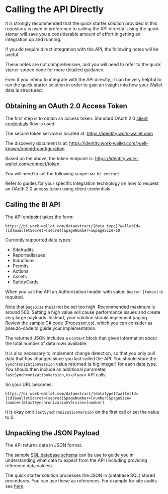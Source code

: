 # Calling the API Directly

It is strongly recommended that the quick starter solution provided in this repository is used in preference to calling the API directly. Using the quick starter will save you a considerable amount of effort in getting an integration up and running.

If you do require direct integration with the API, the following notes will be useful.

These notes are not comprehensive, and you will need to refer to the quick starter source code for more detailed guidance.

Even if you intend to integrate with the API directly, it can be very helpful to run the quick starter solution in order to gain an insight into how your Wallet data is structured.

## Obtaining an OAuth 2.0 Access Token

The first step is to obtain an access token.
Standard OAuth 2.0 [client credentials](https://oauth.net/2/grant-types/client-credentials/) flow is used.

The secure token service is located at: <https://identity.work-wallet.com>

The discovery document is at: <https://identity.work-wallet.com/.well-known/openid-configuration>

Based on the above, the token endpoint is: <https://identity.work-wallet.com/connect/token>

You will need to set the following scope: `ww_bi_extract`

Refer to guides for your specific integration technology on how to request an OAuth 2.0 access token using client credentials.

## Calling the BI API

The API endpoint takes the form:

`https://bi.work-wallet.com/dataextract/[data type]?walletId=[id]&walletSecret=[secret]&pageNumber=1&pageSize=10`

Currently supported data types:

* SiteAudits
* ReportedIssues
* Inductions
* Permits
* Actions
* Assets
* SafetyCards

When you call the API an Authorization header with value: `Bearer [token]` is required.

Note that `pageSize` must not be set too high. Recommended maximum is around 500. Setting a high value will cause performance issues and create very large payloads. Instead, your solution should implement paging. Review the sample C# code ([Processor.cs](https://github.com/work-wallet/BIClient/blob/main/SampleCode/WorkWallet.BI.ClientServices/Processor/Processor.cs)), which you can consider as pseudo-code to guide your implementation.

The returned JSON includes a `Context` block that gives information about the total number of data rows available.

It is also necessary to implement change detection, so that you only pull data that has changed since you last called the API. You should store the `SynchronizationVersion` value returned (a big integer) for each data type. You should then include an additional parameter, `lastSynchronizationVersion`, in all your API calls:

So your URL becomes:

`https://bi.work-wallet.com/dataextract/[datatype]?walletId=[id]&walletSecret=[secret]&pageNumber=[number]&pageSize=[number]&lastSynchronizationVersion=[number]`

It is okay omit `lastSynchronizationVersion` on the first call or set the value to 0.

## Unpacking the JSON Payload

The API returns data in JSON format.

The sample [SQL database schema](https://github.com/work-wallet/BIClient/tree/main/SampleCode/WorkWallet.BI.ClientDatabaseDeploy/Scripts/Schema) can be use to guide you in understanding what data to expect from the API (including providing reference data values).

The quick starter solution processes the JSON in (database SQL) stored procedures. You can use these as references. For example for site audits see [here](https://github.com/work-wallet/BIClient/blob/main/SampleCode/WorkWallet.BI.ClientDatabaseDeploy/Scripts/StoredProcedures/mart.ETL_LoadSiteAudits.sql).
